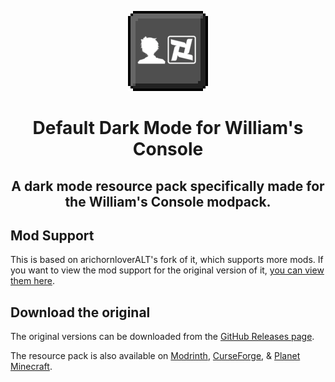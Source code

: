 <p align="center">
    <img src="pack.png" />
    <h1 align="center">Default Dark Mode for William's Console</h1>
    <h2 align="center">A dark mode resource pack specifically made for the William's Console modpack.</h2>
</p>



## Mod Support

This is based on arichornloverALT's fork of it, which supports more mods. If you want to view the mod support for the original version of it, [you can view them here](https://github.com/nebuIr/Default-Dark-Mode/wiki/Mod-support).

## Download the original

The original versions can be downloaded from the [GitHub Releases page](https://github.com/nebuIr/Default-Dark-Mode/releases).

The resource pack is also available on [Modrinth](https://modrinth.com/resourcepack/default-dark-mode), [CurseForge](https://curseforge.com/minecraft/texture-packs/default-dark-mode), & [Planet Minecraft](https://planetminecraft.com/texture_pack/default-dark-mode).
